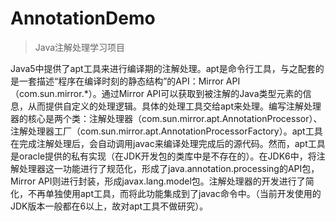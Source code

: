 # AnnotationDemo
> Java注解处理学习项目


Java5中提供了apt工具来进行编译期的注解处理。apt是命令行工具，与之配套的是一套描述“程序在编译时刻的静态结构”的API：Mirror API（com.sun.mirror.*）。通过Mirror API可以获取到被注解的Java类型元素的信息，从而提供自定义的处理逻辑。具体的处理工具交给apt来处理。编写注解处理器的核心是两个类：注解处理器（com.sun.mirror.apt.AnnotationProcessor）、注解处理器工厂（com.sun.mirror.apt.AnnotationProcessorFactory）。apt工具在完成注解处理后，会自动调用javac来编译处理完成后的源代码。然而，apt工具是oracle提供的私有实现（在JDK开发包的类库中是不存在的）。在JDK6中，将注解处理器这一功能进行了规范化，形成了java.annotation.processing的API包，Mirror API则进行封装，形成javax.lang.model包。注解处理器的开发进行了简化，不再单独使用apt工具，而将此功能集成到了javac命令中。（当前开发使用的JDK版本一般都在6以上，故对apt工具不做研究）。